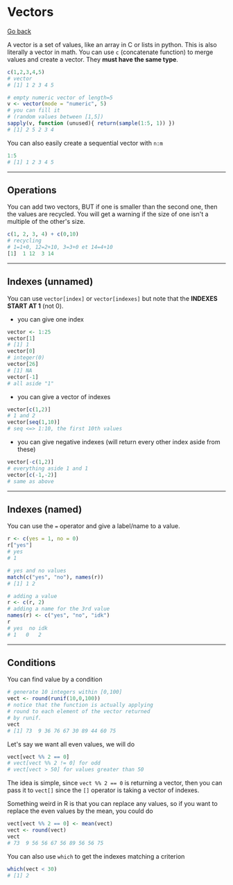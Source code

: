 # Vectors

[Go back](../../index.md)

A vector is a set of values, like an array in C or lists in python. This is also literally a vector in math. You can use `c` (concatenate function) to merge values and create a vector. They **must have the same type**.

```r
c(1,2,3,4,5)
# vector
# [1] 1 2 3 4 5

# empty numeric vector of length=5
v <- vector(mode = "numeric", 5)
# you can fill it
# (random values between [1,5])
sapply(v, function (unused){ return(sample(1:5, 1)) })
# [1] 2 5 2 3 4
```

You can also easily create a sequential vector with `n:m`

```r
1:5
# [1] 1 2 3 4 5
```

<hr class="sl">

## Operations

You can add two vectors, BUT if one is smaller than the second one, then the values are recycled. You will get a warning if the size of one isn't a multiple of the other's size.

```r
c(1, 2, 3, 4) + c(0,10)
# recycling
# 1=1+0, 12=2+10, 3=3+0 et 14=4+10
[1]  1 12  3 14
```

<hr class="sr">

## Indexes (unnamed)

You can use `vector[index]` or `vector[indexes]` but note that the **INDEXES START AT 1** (not 0).

* you can give one index

```r
vector <- 1:25
vector[1]
# [1] 1
vector[0]
# integer(0)
vector[26]
# [1] NA
vector[-1]
# all aside "1"
```

* you can give a vector of indexes

```r
vector[c(1,2)]
# 1 and 2
vector[seq(1,10)]
# seq <=> 1:10, the first 10th values
```

* you can give negative indexes (will return every other index aside from these)

```r
vector[-c(1,2)]
# everything aside 1 and 1
vector[c(-1,-2)]
# same as above
```

<hr class="sl">

## Indexes (named)

You can use the `=` operator and give a label/name to a value.

```r
r <- c(yes = 1, no = 0)
r["yes"]
# yes
# 1

# yes and no values
match(c("yes", "no"), names(r))
# [1] 1 2

# adding a value
r <- c(r, 2)
# adding a name for the 3rd value
names(r) <- c("yes", "no", "idk")
r
# yes  no idk
# 1   0   2 
```

<hr class="sr">

## Conditions

You can find value by a condition

```r
# generate 10 integers within [0,100]
vect <- round(runif(10,0,100))
# notice that the function is actually applying
# round to each element of the vector returned
# by runif.
vect
# [1] 73  9 36 76 67 30 89 44 60 75
```

Let's say we want all even values, we will do

```r
vect[vect %% 2 == 0]
# vect[vect %% 2 != 0] for odd
# vect[vect > 50] for values greater than 50
```

The idea is simple, since `vect %% 2 == 0` is returning a vector, then you can pass it to `vect[]` since the `[]` operator is taking a vector of indexes.

Something weird in R is that you can replace any values, so if you want to replace the even values by the mean, you could do

```r
vect[vect %% 2 == 0] <- mean(vect)
vect <- round(vect)
vect
# 73  9 56 56 67 56 89 56 56 75
```

You can also use `which` to get the indexes matching a criterion

```r
which(vect < 30)
# [1] 2
```